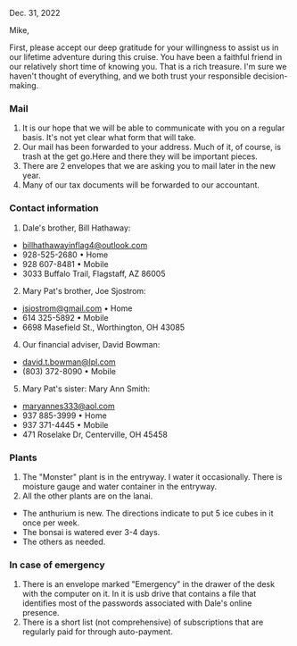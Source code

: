 Dec. 31, 2022

Mike,

First, please accept our deep gratitude for your willingness to assist us in our lifetime adventure during this cruise. You have been a faithful friend in our relatively short time of knowing you. That is a rich treasure. I'm sure we haven't thought of everything, and we both trust your responsible decision-making. 

### Mail
1. It is our hope that we will be able to communicate with you on a regular basis. It's not yet clear what form that will take.
2. Our mail has been forwarded to your address. Much of it, of course, is trash at the get go.Here and there they will be important pieces.
3. There are 2 envelopes that we are asking you to mail later in the new year.
4. Many of our tax documents will be forwarded to our accountant.

### Contact information
1. Dale's brother, Bill Hathaway:

- billhathawayinflag4@outlook.com
- 928-525-2680  • Home
- 928 607-8481  • Mobile
- 3033 Buffalo Trail, Flagstaff, AZ 86005  

2. Mary Pat's brother, Joe Sjostrom:

- jsjostrom@gmail.com  • Home  
- 614 325-5892  • Mobile  
- 6698 Masefield St., Worthington, OH 43085

4. Our financial adviser, David Bowman:

- david.t.bowman@lpl.com
- (803) 372-8090  • Mobile

5. Mary Pat's sister: Mary Ann Smith:

- maryannes333@aol.com 
- 937 885-3999  • Home
- 937 371-4445  • Mobile
- 471 Roselake Dr, Centerville, OH 45458

### Plants
1. The "Monster" plant is in the entryway. I water it occasionally. There is moisture gauge and water container in the entryway.
2. All the other plants are on the lanai. 
- The anthurium is new. The directions indicate to put 5 ice cubes in it once per week.
- The bonsai is watered ever 3-4 days. 
- The others as needed.
### In case of emergency
1. There is an envelope marked "Emergency" in the drawer of the desk with the computer on it. In it is usb drive that contains a file that identifies most of the passwords associated with Dale's online presence.
2. There is a short list (not comprehensive) of subscriptions that are regularly paid for through auto-payment.